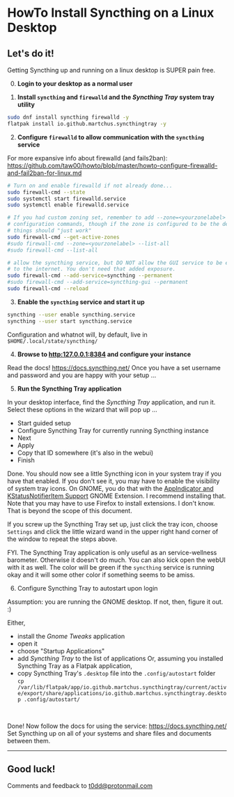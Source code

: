 # HowTo Install Syncthing on a Linux Desktop

## Let's do it!

Getting Syncthing up and running on a linux desktop is SUPER pain free.

0. **Login to your desktop as a normal user**

1. **Install `syncthing` and `firewalld` and the _Syncthing Tray_ system tray utility**

```bash
sudo dnf install syncthing firewalld -y
flatpak install io.github.martchus.syncthingtray -y
```

2. **Configure `firewalld` to allow communication with the `syncthing` service**

For more expansive info about firewalld (and fails2ban):
<https://github.com/taw00/howto/blob/master/howto-configure-firewalld-and-fail2ban-for-linux.md>

```bash
# Turn on and enable firewalld if not already done...
sudo firewall-cmd --state
sudo systemctl start firewalld.service
sudo systemctl enable firewalld.service

# If you had custom zoning set, remember to add --zone=<yourzonelabel> to the
# configuration commands, though if the zone is configured to be the default,
# things should "just work"
sudo firewall-cmd --get-active-zones
#sudo firewall-cmd --zone=<yourzonelabel> --list-all
#sudo firewall-cmd --list-all

# allow the syncthing service, but DO NOT allow the GUI service to be exposed
# to the internet. You don't need that added exposure.
sudo firewall-cmd --add-service=syncthing --permanent
#sudo firewall-cmd --add-service=syncthing-gui --permanent
sudo firewall-cmd --reload
```


3. **Enable the `syncthing` service and start it up**

```bash
syncthing --user enable syncthing.service
syncthing --user start syncthing.service
```

Configuration and whatnot will, by default, live in
`$HOME/.local/state/syncthing/`

4. **Browse to <http:127.0.0.1:8384> and configure your instance**

Read the docs! <https://docs.syncthing.net/> Once you have a set username and
password and you are happy with your setup …

5. **Run the Syncthing Tray application**

In your desktop interface, find the _Syncthing Tray_ application, and run it.
Select these options in the wizard that will pop up …

- Start guided setup
- Configure Syncthing Tray for currently running Syncthing instance
- Next
- Apply
- Copy that ID somewhere (it's also in the webui)
- Finish

Done. You should now see a little Syncthing icon in your system tray if you
have that enabled. If you don't see it, you may have to enable the visibility
of system tray icons. On GNOME, you do that with the
[AppIndicator and KStatusNotifierItem Support](https://extensions.gnome.org/extension/615/appindicator-support/)
GNOME Extension. I recommend installing that. Note that you may have to use
Firefox to install extensions. I don't know. That is beyond the scope of this
document.

If you screw up the Syncthing Tray set up, just click the tray icon, choose
`Settings` and click the little wizard wand in the upper right hand corner of
the window to repeat the steps above.

FYI. The Syncthing Tray application is only useful as an service-wellness
barometer. Otherwise it doesn't do much. You can also kick open the webUI with
it as well. The color will be green if the `syncthing` service is running okay
and it will some other color if something seems to be amiss.

6. Configure Syncthing Tray to autostart upon login

Assumption: you are running the GNOME desktop. If not, then, figure it out. :)

Either,
- install the _Gnome Tweaks_ application
- open it
- choose "Startup Applications"
- add _Syncthing Tray_ to the list of applications
Or, assuming you installed Syncthing Tray as a Flatpak application,
- copy Syncthing Tray's `.desktop` file into the `.config/autostart` folder  
  `cp /var/lib/flatpak/app/io.github.martchus.syncthingtray/current/active/export/share/applications/io.github.martchus.syncthingtray.desktop .config/autostart/`

&nbsp;

Done! Now follow the docs for using the service: https://docs.syncthing.net/
Set Syncthing up on all of your systems and share files and documents between
them.

---

## Good luck!

Comments and feedback to <t0dd@protonmail.com>

